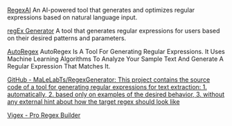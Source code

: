 
[RegexAI](https://regex.ai/)
An AI-powered tool that generates and optimizes regular expressions based on natural language input.

[regEx Generator](https://regex.murfasa.com/)
A tool that generates regular expressions for users based on their desired patterns and parameters.

[AutoRegex](https://www.autoregex.xyz/)
AutoRegex Is A Tool For Generating Regular Expressions. It Uses Machine Learning Algorithms To Analyze Your Sample Text And Generate A Regular Expression That Matches It.

[GitHub - MaLeLabTs/RegexGenerator: This project contains the source code of a tool for generating regular expressions for text extraction: 1. automatically, 2. based only on examples of the desired behavior, 3. without any external hint about how the target regex should look like](https://github.com/MaLeLabTs/RegexGenerator)

[Vigex - Pro Regex Builder](https://vigex.netlify.app/)

